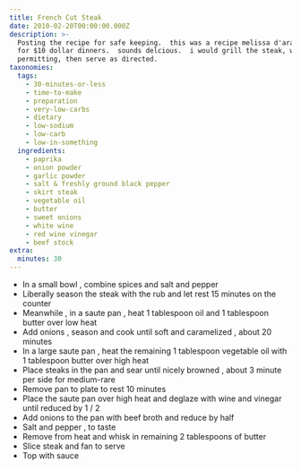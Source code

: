 ```yaml
---
title: French Cut Steak
date: 2010-02-20T00:00:00.000Z
description: >-
  Posting the recipe for safe keeping.  this was a recipe melissa d'arabian made
  for $10 dollar dinners.  sounds delcious.  i would grill the steak, weather
  permitting, then serve as directed.
taxonomies:
  tags:
    - 30-minutes-or-less
    - time-to-make
    - preparation
    - very-low-carbs
    - dietary
    - low-sodium
    - low-carb
    - low-in-something
  ingredients:
    - paprika
    - onion powder
    - garlic powder
    - salt & freshly ground black pepper
    - skirt steak
    - vegetable oil
    - butter
    - sweet onions
    - white wine
    - red wine vinegar
    - beef stock
extra:
  minutes: 30
---
```

 - In a small bowl , combine spices and salt and pepper
 - Liberally season the steak with the rub and let rest 15 minutes on the counter
 - Meanwhile , in a saute pan , heat 1 tablespoon oil and 1 tablespoon butter over low heat
 - Add onions , season and cook until soft and caramelized , about 20 minutes
 - In a large saute pan , heat the remaining 1 tablespoon vegetable oil with 1 tablespoon butter over high heat
 - Place steaks in the pan and sear until nicely browned , about 3 minute per side for medium-rare
 - Remove pan to plate to rest 10 minutes
 - Place the saute pan over high heat and deglaze with wine and vinegar until reduced by 1 / 2
 - Add onions to the pan with beef broth and reduce by half
 - Salt and pepper , to taste
 - Remove from heat and whisk in remaining 2 tablespoons of butter
 - Slice steak and fan to serve
 - Top with sauce
